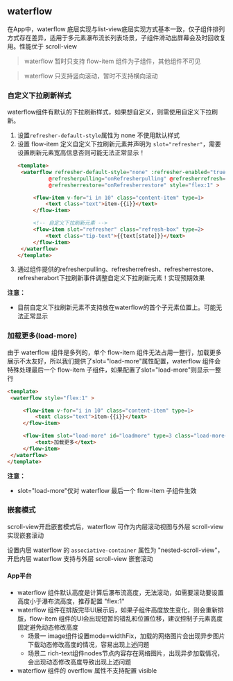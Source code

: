 ## waterflow

<!-- UTSCOMJSON.waterflow.description -->

<!-- UTSCOMJSON.waterflow.compatibility -->

在App中，waterflow 底层实现与list-view底层实现方式基本一致，仅子组件排列方式存在差异，适用于多元素瀑布流长列表场景，子组件滑动出屏幕会及时回收复用。性能优于 scroll-view 

> waterflow 暂时只支持 flow-item 组件为子组件，其他组件不可见

> waterflow 只支持竖向滚动，暂时不支持横向滚动

<!-- UTSCOMJSON.waterflow.attribute -->

<!-- UTSCOMJSON.waterflow.event -->

<!-- UTSCOMJSON.waterflow.component_type -->

### 自定义下拉刷新样式

waterflow组件有默认的下拉刷新样式，如果想自定义，则需使用自定义下拉刷新。

1. 设置`refresher-default-style`属性为 none 不使用默认样式
2. 设置 flow-item 定义自定义下拉刷新元素并声明为 `slot="refresher"`，需要设置刷新元素宽高信息否则可能无法正常显示！
   ```html
   <template>
   	<waterflow refresher-default-style="none" :refresher-enabled="true" :refresher-triggered="refresherTriggered"
   			 @refresherpulling="onRefresherpulling" @refresherrefresh="onRefresherrefresh"
   			 @refresherrestore="onRefresherrestore" style="flex:1" >

   		<flow-item v-for="i in 10" class="content-item" type=1>
   			<text class="text">item-{{i}}</text>
   		</flow-item>

   		<!-- 自定义下拉刷新元素 -->
   		<flow-item slot="refresher" class="refresh-box" type=2>
   			<text class="tip-text">{{text[state]}}</text>
   		</flow-item>
   	</waterflow>
   </template>
   ```
3. 通过组件提供的refresherpulling、refresherrefresh、refresherrestore、refresherabort下拉刷新事件调整自定义下拉刷新元素！实现预期效果

**注意：**
+ 目前自定义下拉刷新元素不支持放在waterflow的首个子元素位置上。可能无法正常显示

### 加载更多(load-more)

由于 waterflow 组件是多列的，单个 flow-item 组件无法占用一整行，加载更多展示不太友好，所以我们提供了slot="load-more"属性配置，waterflow 组件会特殊处理最后一个 flow-item 子组件，如果配置了slot="load-more"则显示一整行

   ```html
   <template>
   	<waterflow style="flex:1" >

   		<flow-item v-for="i in 10" class="content-item" type=1>
   			<text class="text">item-{{i}}</text>
   		</flow-item>

   		<flow-item slot="load-more" id="loadmore" type=3 class="load-more-box">
            <text>加载更多</text>
        </flow-item>
   	</waterflow>
   </template>
   ```

**注意：**
+ slot="load-more"仅对 waterflow 最后一个 flow-item 子组件生效

### 嵌套模式

scroll-view开启嵌套模式后，waterflow 可作为内层滚动视图与外层 scroll-view 实现嵌套滚动

设置内层 waterflow 的 `associative-container` 属性为 "nested-scroll-view"，开启内层 waterflow 支持与外层 scroll-view 嵌套滚动

<!-- UTSCOMJSON.waterflow.children -->

<!-- UTSCOMJSON.waterflow.example -->

<!-- UTSCOMJSON.waterflow.reference -->

#### App平台

+ waterflow 组件默认高度是计算后瀑布流高度，无法滚动，如需要滚动要设置高度小于瀑布流高度，推荐配置 "flex:1"
+ waterflow 组件在排版完毕UI展示后，如果子组件高度放生变化，则会重新排版，flow-item 组件的UI会出现短暂的错乱和位置位移，建议控制子元素高度固定避免动态修改高度
	+ 场景一 image组件设置mode=widthFix，加载的网络图片会出现异步图片下载动态修改高度的情况，容易出现上述问题
	+ 场景二 rich-text组件nodes节点内容存在网络图片，出现异步加载情况，会出现动态修改高度导致出现上述问题
+ waterflow 组件的 overflow 属性不支持配置 visible

